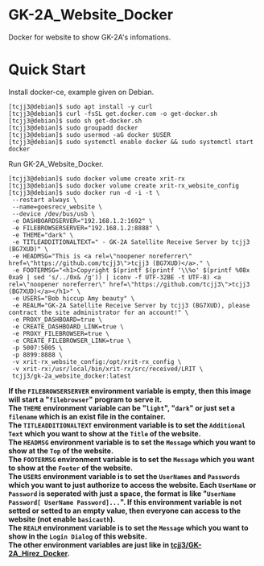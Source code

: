 # GK-2A_Website_Docker
Docker for website to show GK-2A's infomations.


# Quick Start

Install docker-ce, example given on Debian.

```
[tcjj3@debian]$ sudo apt install -y curl
[tcjj3@debian]$ curl -fsSL get.docker.com -o get-docker.sh
[tcjj3@debian]$ sudo sh get-docker.sh
[tcjj3@debian]$ sudo groupadd docker
[tcjj3@debian]$ sudo usermod -aG docker $USER
[tcjj3@debian]$ sudo systemctl enable docker && sudo systemctl start docker
```

Run GK-2A_Website_Docker.

```
[tcjj3@debian]$ sudo docker volume create xrit-rx
[tcjj3@debian]$ sudo docker volume create xrit-rx_website_config
[tcjj3@debian]$ sudo docker run -d -i -t \
 --restart always \
 --name=goesrecv_website \
 --device /dev/bus/usb \
 -e DASHBOARDSERVER="192.168.1.2:1692" \
 -e FILEBROWSERSERVER="192.168.1.2:8888" \
 -e THEME="dark" \
 -e TITLEADDITIONALTEXT=" - GK-2A Satellite Receive Server by tcjj3 (BG7XUD)" \
 -e HEADMSG="This is <a rel=\"noopener noreferrer\" href=\"https://github.com/tcjj3\">tcjj3 (BG7XUD)</a>." \
 -e FOOTERMSG="<h1>Copyright $(printf $(printf '\\%o' $(printf %08x 0xa9 | sed 's/../0x& /g')) | iconv -f UTF-32BE -t UTF-8) <a rel=\"noopener noreferrer\" href=\"https://github.com/tcjj3\">tcjj3 (BG7XUD)</a></h1>" \
 -e USERS="Bob hiccup Amy beauty" \
 -e REALM="GK-2A Satellite Receive Server by tcjj3 (BG7XUD), please contract the site administrator for an account!" \
 -e PROXY_DASHBOARD=true \
 -e CREATE_DASHBOARD_LINK=true \
 -e PROXY_FILEBROWSER=true \
 -e CREATE_FILEBROWSER_LINK=true \
 -p 5007:5005 \
 -p 8899:8888 \
 -v xrit-rx_website_config:/opt/xrit-rx_config \
 -v xrit-rx:/usr/local/bin/xrit-rx/src/received/LRIT \
 tcjj3/gk-2a_website_docker:latest
```

**If the `FILEBROWSERSERVER` environment variable is empty, then this image will start a "`filebrowser`" program to serve it.**
<br>
**The `THEME` environment variable can be "`light`", "`dark`" or just set a `filename` which is an exist file in the container.**
<br>
**The `TITLEADDITIONALTEXT` environment variable is to set the `Additional Text` which you want to show at the `Title` of the website.**
<br>
**The `HEADMSG` environment variable is to set the `Message` which you want to show at the `Top` of the website.**
<br>
**The `FOOTERMSG` environment variable is to set the `Message` which you want to show at the `Footer` of the website.**
<br>
**The `USERS` environment variable is to set the `UserNames` and `Passwords` which you want to just authorize to access the website. Each `UserName` or `Password` is seperated with just a space, the format is like "`UserName Password[ UserName Password]...`". If this environment variable is not setted or setted to an empty value, then everyone can access to the website (not enable `basicauth`).**
<br>
**The `REALM` environment variable is to set the `Message` which you want to show in the `Login Dialog` of this website.**
<br>
**The other environment variables are just like in [tcjj3/GK-2A_Hirez_Docker](https://github.com/tcjj3/GK-2A_Hirez_Docker).**
